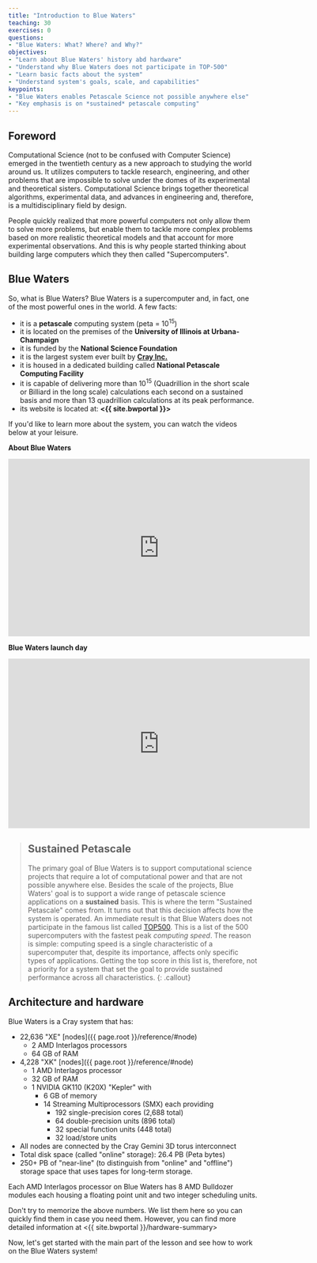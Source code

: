 ```yaml
---
title: "Introduction to Blue Waters"
teaching: 30
exercises: 0
questions:
- "Blue Waters: What? Where? and Why?"
objectives:
- "Learn about Blue Waters' history abd hardware"
- "Understand why Blue Waters does not participate in TOP-500"
- "Learn basic facts about the system"
- "Understand system's goals, scale, and capabilities"
keypoints:
- "Blue Waters enables Petascale Science not possible anywhere else"
- "Key emphasis is on *sustained* petascale computing"
---
```


## Foreword

Computational Science (not to be confused with Computer Science) emerged in
the twentieth century as a new approach to studying the world around us. It
utilizes computers to tackle research, engineering, and other problems that
are impossible to solve under the domes of its experimental and theoretical
sisters. Computational Science brings together theoretical algorithms,
experimental data, and advances in engineering and, therefore, is a
multidisciplinary field by design.

People quickly realized that more powerful computers not only allow them to
solve more problems, but enable them to tackle more complex problems
based on more realistic theoretical models and that account for more
experimental observations. And this is why people started thinking about
building large computers which they then called "Supercomputers".


## Blue Waters

So, what is Blue Waters? Blue Waters is a supercomputer and, in fact, one
of the most powerful ones in the world. A few facts:

 - it is a **petascale** computing system (peta = 10<sup>15</sup>)
 - it is located on the premises of the **University of Illinois at Urbana-Champaign**
 - it is funded by the **National Science Foundation**
 - it is the largest system ever built by [**Cray Inc.**][cray]
 - it is housed in a dedicated building called **National Petascale Computing Facility**
 - it is capable of delivering more than 10<sup>15</sup> (Quadrillion in the
   short scale or Billiard in the long scale) calculations each
   second on a sustained basis and more than 13 quadrillion calculations at its peak performance.
 - its website is located at: **<{{ site.bwportal }}>**

If you'd like to learn more about the system, you can watch the videos below
at your leisure.

**About Blue Waters**

<iframe width="610" height="359" src="https://www.youtube.com/embed/iyLD55PzXWs"
        frameborder="0" allow="autoplay; encrypted-media" allowfullscreen></iframe>

**Blue Waters launch day**

<iframe width="610" height="343" src="https://www.youtube.com/embed/r5eTe5sp-TA"
        frameborder="0" allow="autoplay; encrypted-media" allowfullscreen></iframe>


> ## Sustained Petascale
>
> The primary goal of Blue Waters is to support computational science projects that require a lot
> of computational power and that are not possible anywhere else. Besides the scale of the projects,
> Blue Waters' goal is to support a wide range of petascale science applications
> on a **sustained** basis. This is where the term "Sustained Petascale" comes from.
> It turns out that this decision affects how the system is operated. An immediate
> result is that Blue Waters does not participate in the famous list called [TOP500][top500].
> This is a list of the 500 supercomputers with the fastest peak *computing speed*.
> The reason is simple: computing speed is a single characteristic of a supercomputer that,
> despite its importance, affects only specific types of applications. Getting the top score
> in this list is, therefore, not a priority for a system that set the goal to provide sustained
> performance across all characteristics.
{: .callout}


## Architecture and hardware

Blue Waters is a Cray system that has:

 - 22,636 "XE" [nodes]({{ page.root }}/reference/#node)
    - 2 AMD Interlagos processors
    - 64 GB of RAM
 - 4,228 "XK" [nodes]({{ page.root }}/reference/#node)
    - 1 AMD Interlagos processor
    - 32 GB of RAM
    - 1 NVIDIA GK110 (K20X) "Kepler" with
      - 6 GB of memory
      - 14 Streaming Multiprocessors (SMX) each providing
        - 192 single-precision cores (2,688 total)
        - 64 double-precision units (896 total)
        - 32 special function units (448 total)
        - 32 load/store units
 - All nodes are connected by the Cray Gemini 3D torus interconnect
 - Total disk space (called "online" storage): 26.4 PB (Peta bytes)
 - 250+ PB of "near-line" (to distinguish from "online" and "offline") storage space
   that uses tapes for long-term storage.

Each AMD Interlagos processor on Blue Waters has 8 AMD Bulldozer modules each
housing a floating point unit and two integer scheduling units.

Don't try to memorize the above numbers. We list them here so you can quickly
find them in case you need them. However, you can find more detailed
information at <{{ site.bwportal }}/hardware-summary>

Now, let's get started with the main part of the lesson and see how to work on the Blue Waters system!

[top500]: https://www.top500.org/lists/top500/
[cray]: https://www.cray.com
